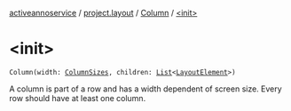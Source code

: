 [activeannoservice](../../index.md) / [project.layout](../index.md) / [Column](index.md) / [&lt;init&gt;](./-init-.md)

# &lt;init&gt;

`Column(width: `[`ColumnSizes`](../-column-sizes/index.md)`, children: `[`List`](https://kotlinlang.org/api/latest/jvm/stdlib/kotlin.collections/-list/index.html)`<`[`LayoutElement`](../-layout-element.md)`>)`

A column is part of a row and has a width dependent of screen size. Every row should have at least one column.

